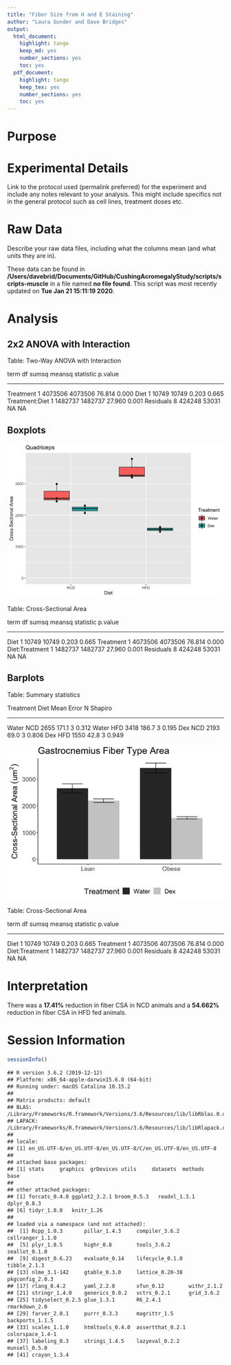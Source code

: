 ```yaml
---
title: "Fiber Size from H and E Staining"
author: "Laura Gunder and Dave Bridges"
output:
  html_document:
    highlight: tango
    keep_md: yes
    number_sections: yes
    toc: yes
  pdf_document:
    highlight: tango
    keep_tex: yes
    number_sections: yes
    toc: yes
---
```




# Purpose

# Experimental Details

Link to the protocol used (permalink preferred) for the experiment and include any notes relevant to your analysis.  This might include specifics not in the general protocol such as cell lines, treatment doses etc.

# Raw Data

Describe your raw data files, including what the columns mean (and what units they are in).



These data can be found in **/Users/davebrid/Documents/GitHub/CushingAcromegalyStudy/scripts/scripts-muscle** in a file named **no file found**.  This script was most recently updated on **Tue Jan 21 15:11:19 2020**.

# Analysis

## 2x2 ANOVA with Interaction


Table: Two-Way ANOVA with Interaction

term              df     sumsq    meansq   statistic   p.value
---------------  ---  --------  --------  ----------  --------
Treatment          1   4073506   4073506      76.814     0.000
Diet               1     10749     10749       0.203     0.665
Treatment:Diet     1   1482737   1482737      27.960     0.001
Residuals          8    424248     53031          NA        NA

## Boxplots

![](figures/he-csa-boxplot-1.png)<!-- -->

Table: Cross-Sectional Area

term              df     sumsq    meansq   statistic   p.value
---------------  ---  --------  --------  ----------  --------
Diet               1     10749     10749       0.203     0.665
Treatment          1   4073506   4073506      76.814     0.000
Diet:Treatment     1   1482737   1482737      27.960     0.001
Residuals          8    424248     53031          NA        NA


## Barplots


Table: Summary statistics

Treatment   Diet    Mean   Error    N   Shapiro
----------  -----  -----  ------  ---  --------
Water       NCD     2655   171.1    3     0.312
Water       HFD     3418   186.7    3     0.195
Dex         NCD     2193    69.0    3     0.806
Dex         HFD     1550    42.8    3     0.949

![](figures/he-csa-barplot-1.png)<!-- -->

Table: Cross-Sectional Area

term              df     sumsq    meansq   statistic   p.value
---------------  ---  --------  --------  ----------  --------
Diet               1     10749     10749       0.203     0.665
Treatment          1   4073506   4073506      76.814     0.000
Diet:Treatment     1   1482737   1482737      27.960     0.001
Residuals          8    424248     53031          NA        NA

# Interpretation

There was a **17.41%** reduction in fiber CSA in NCD animals and a **54.662%** reduction in fiber CSA in HFD fed animals.

# Session Information


```r
sessionInfo()
```

```
## R version 3.6.2 (2019-12-12)
## Platform: x86_64-apple-darwin15.6.0 (64-bit)
## Running under: macOS Catalina 10.15.2
## 
## Matrix products: default
## BLAS:   /Library/Frameworks/R.framework/Versions/3.6/Resources/lib/libRblas.0.dylib
## LAPACK: /Library/Frameworks/R.framework/Versions/3.6/Resources/lib/libRlapack.dylib
## 
## locale:
## [1] en_US.UTF-8/en_US.UTF-8/en_US.UTF-8/C/en_US.UTF-8/en_US.UTF-8
## 
## attached base packages:
## [1] stats     graphics  grDevices utils     datasets  methods   base     
## 
## other attached packages:
## [1] forcats_0.4.0 ggplot2_3.2.1 broom_0.5.3   readxl_1.3.1  dplyr_0.8.3  
## [6] tidyr_1.0.0   knitr_1.26   
## 
## loaded via a namespace (and not attached):
##  [1] Rcpp_1.0.3       pillar_1.4.3     compiler_3.6.2   cellranger_1.1.0
##  [5] plyr_1.8.5       highr_0.8        tools_3.6.2      zeallot_0.1.0   
##  [9] digest_0.6.23    evaluate_0.14    lifecycle_0.1.0  tibble_2.1.3    
## [13] nlme_3.1-142     gtable_0.3.0     lattice_0.20-38  pkgconfig_2.0.3 
## [17] rlang_0.4.2      yaml_2.2.0       xfun_0.12        withr_2.1.2     
## [21] stringr_1.4.0    generics_0.0.2   vctrs_0.2.1      grid_3.6.2      
## [25] tidyselect_0.2.5 glue_1.3.1       R6_2.4.1         rmarkdown_2.0   
## [29] farver_2.0.1     purrr_0.3.3      magrittr_1.5     backports_1.1.5 
## [33] scales_1.1.0     htmltools_0.4.0  assertthat_0.2.1 colorspace_1.4-1
## [37] labeling_0.3     stringi_1.4.5    lazyeval_0.2.2   munsell_0.5.0   
## [41] crayon_1.3.4
```
